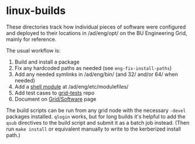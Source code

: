 # linux-builds

These directories track how individual pieces of software were configured and
deployed to their locations in /ad/eng/opt/ on the BU Engineering Grid, mainly
for reference.

The usual workflow is:

 1. Build and install a package
 2. Fix any hardcoded paths as needed (see `eng-fix-install-paths`)
 3. Add any needed symlinks in /ad/eng/bin/ (and 32/ and/or 64/ when needed)
 4. Add a [shell module] at /ad/eng/etc/modulefiles/
 5. Add test cases to [grid-tests] repo
 6. Document on [Grid/Software] page

The build scripts can be run from any grid node with the necessary `-devel`
packages installed.  `qlogin` works, but for long builds it's helpful to add
the `qsub` directives to the build script and submit it as a batch job instead.
(Then run `make install` or equivalent manually to write to the kerberized
install path.)

[shell module]: https://github.com/eng-it/modulefiles
[grid-tests]: https://github.com/eng-it/grid-tests
[Grid/Software]: http://collaborate.bu.edu/engit/Grid/Software
